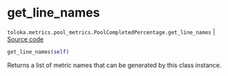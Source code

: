 # get_line_names
`toloka.metrics.pool_metrics.PoolCompletedPercentage.get_line_names` | [Source code](https://github.com/Toloka/toloka-kit/blob/v1.0.1/src/metrics/pool_metrics.py#L184)

```python
get_line_names(self)
```

Returns a list of metric names that can be generated by this class instance.


